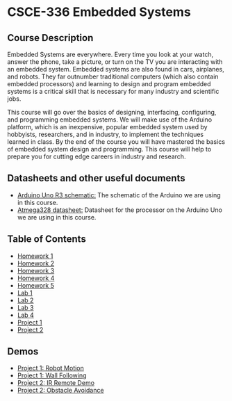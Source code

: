 # CSCE-336 Embedded Systems
## Course Description
Embedded Systems are everywhere. Every time you look at your watch, answer the phone, take a picture, or turn on the TV you are interacting with an embedded system. Embedded systems are also found in cars, airplanes, and robots. They far outnumber traditional computers (which also contain embedded processors) and learning to design and program embedded systems is a critical skill that is necessary for many industry and scientific jobs.

This course will go over the basics of designing, interfacing, configuring, and programming embedded systems. We will make use of the Arduino platform, which is an inexpensive, popular embedded system used by hobbyists, researchers, and in industry, to implement the techniques learned in class. By the end of the course you will have mastered the basics of embedded system design and programming. This course will help to prepare you for cutting edge careers in industry and research.

## Datasheets and other useful documents
* [Arduino Uno R3 schematic:](https://cse.unl.edu/~jfalkinburg/cse_courses/2021/336/Arduino_Uno_Rev3-schematic.pdf) The schematic of the Arduino we are using in this course.
* [Atmega328 datasheet:](https://cse.unl.edu/~jfalkinburg/cse_courses/2021/336/Atmega328p_full_datasheet.pdf) Datasheet for the processor on the Arduino Uno we are using in this course.

## Table of Contents
* [Homework 1](https://github.com/J0NTrollston/CSCE-336_Embedded_Systems/tree/main/Homework_1)
* [Homework 2](https://github.com/J0NTrollston/CSCE-336_Embedded_Systems/tree/main/Homework_2)
* [Homework 3](https://github.com/J0NTrollston/CSCE-336_Embedded_Systems/tree/main/Homework_3)
* [Homework 4](https://github.com/J0NTrollston/CSCE-336_Embedded_Systems/tree/main/Homework_4)
* [Homework 5](https://github.com/J0NTrollston/CSCE-336_Embedded_Systems/tree/main/Homework_5)
* [Lab 1](https://github.com/J0NTrollston/CSCE-336_Embedded_Systems/tree/main/Lab_1)
* [Lab 2](https://github.com/J0NTrollston/CSCE-336_Embedded_Systems/tree/main/Lab_2)
* [Lab 3](https://github.com/J0NTrollston/CSCE-336_Embedded_Systems/tree/main/Lab_3)
* [Lab 4](https://github.com/J0NTrollston/CSCE-336_Embedded_Systems/tree/main/Lab_4)
* [Project 1](https://github.com/J0NTrollston/CSCE-336_Embedded_Systems/tree/main/Project_1)
* [Project 2](https://github.com/J0NTrollston/CSCE-336_Embedded_Systems/tree/main/Project_2)

## Demos
- [Project 1: Robot Motion](https://youtube.com/shorts/VVOGjf5syVQ)
- [Project 1: Wall Following](https://youtube.com/shorts/YcNfS1EZrpw)
- [Project 2: IR Remote Demo](https://youtube.com/shorts/T1AFx1VHJ3Q)
- [Project 2: Obstacle Avoidance](https://youtube.com/shorts/1jo0718ysg4)




